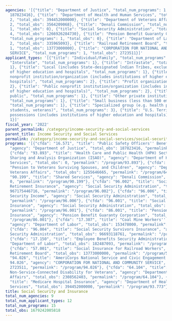```yaml
---
agencies: '[{"title": "Department of Justice", "total_num_programs": 1, "total_obs":
  187823416}, {"title": "Department of Health and Human Services", "total_num_programs":
  2, "total_obs": 394452000000}, {"title": "Department of Veterans Affairs", "total_num_programs":
  2, "total_obs": 3564209068}, {"title": "Denali Commission", "total_num_programs":
  1, "total_obs": 0}, {"title": "Social Security Administration", "total_num_programs":
  4, "total_obs": 1266926284730}, {"title": "Pension Benefit Guaranty Corporation",
  "total_num_programs": 1, "total_obs": 0}, {"title": "Department of Labor", "total_num_programs":
  2, "total_obs": 335965093}, {"title": "Railroad Retirement Board", "total_num_programs":
  1, "total_obs": 13773000000}, {"title": "CORPORATION FOR NATIONAL AND COMMUNITY
  SERVICE", "total_num_programs": 1, "total_obs": 2723511}]'
applicant_types: '[{"title": "Individual/Family", "total_num_programs": 11}, {"title":
  "Interstate", "total_num_programs": 1}, {"title": "Intrastate", "total_num_programs":
  1}, {"title": "Local (includes State-designated lndian Tribes, excludes institutions
  of higher education and hospitals", "total_num_programs": 1}, {"title": "Private
  nonprofit institution/organization (includes institutions of higher education and
  hospitals)", "total_num_programs": 2}, {"title": "Profit organization", "total_num_programs":
  2}, {"title": "Public nonprofit institution/organization (includes institutions
  of higher education and hospitals)", "total_num_programs": 2}, {"title": "Anyone/general
  public", "total_num_programs": 1}, {"title": "Other private institutions/organizations",
  "total_num_programs": 1}, {"title": "Small business (less than 500 employees)",
  "total_num_programs": 1}, {"title": "Specialized group (e.g. health professionals,
  students, veterans)", "total_num_programs": 3}, {"title": "U.S. Territories and
  possessions (includes institutions of higher education and hospitals)", "total_num_programs":
  1}]'
fiscal_year: '2022'
parent_permalink: /category/income-security-and-social-services
parent_title: Income Security and Social Services
permalink: /category/income-security-and-social-services/social-security-and-insurance
programs: '[{"cfda": "16.571", "title": "Public Safety Officers'' Benefits Program",
  "agency": "Department of Justice", "total_obs": 187823416, "permalink": "/program/16.571"},
  {"cfda": "93.893", "title": "Health Care and Public Health (HPH) Sector Information
  Sharing and Analysis Organization (ISAO)", "agency": "Department of Health and Human
  Services", "total_obs": 0, "permalink": "/program/93.893"}, {"cfda": "64.105", "title":
  "Pension to Veterans Surviving Spouses, and Children", "agency": "Department of
  Veterans Affairs", "total_obs": 1255646665, "permalink": "/program/64.105"}, {"cfda":
  "90.199", "title": "Shared Services", "agency": "Denali Commission", "total_obs":
  0, "permalink": "/program/90.199"}, {"cfda": "96.002", "title": "Social Security
  Retirement Insurance", "agency": "Social Security Administration", "total_obs":
  967175446716, "permalink": "/program/96.002"}, {"cfda": "96.006", "title": "Supplemental
  Security Income", "agency": "Social Security Administration", "total_obs": 60782125900,
  "permalink": "/program/96.006"}, {"cfda": "96.001", "title": "Social Security Disability
  Insurance", "agency": "Social Security Administration", "total_obs": 142275593353,
  "permalink": "/program/96.001"}, {"cfda": "86.001", "title": "Pension Plan Termination
  Insurance", "agency": "Pension Benefit Guaranty Corporation", "total_obs": 0, "permalink":
  "/program/86.001"}, {"cfda": "17.307", "title": "Coal Mine Workers'' Compensation",
  "agency": "Department of Labor", "total_obs": 153478000, "permalink": "/program/17.307"},
  {"cfda": "96.004", "title": "Social Security Survivors Insurance", "agency": "Social
  Security Administration", "total_obs": 96693118761, "permalink": "/program/96.004"},
  {"cfda": "17.150", "title": "Employee Benefits Security Administration", "agency":
  "Department of Labor", "total_obs": 182487093, "permalink": "/program/17.150"},
  {"cfda": "57.001", "title": "Social Insurance for Railroad Workers", "agency": "Railroad
  Retirement Board", "total_obs": 13773000000, "permalink": "/program/57.001"}, {"cfda":
  "94.026", "title": "AmeriCorps National Service and Civic Engagement Research Competition
  94.026", "agency": "CORPORATION FOR NATIONAL AND COMMUNITY SERVICE", "total_obs":
  2723511, "permalink": "/program/94.026"}, {"cfda": "64.104", "title": "Pension for
  Non-Service-Connected Disability for Veterans", "agency": "Department of Veterans
  Affairs", "total_obs": 2308562403, "permalink": "/program/64.104"}, {"cfda": "93.773",
  "title": "Medicare Hospital Insurance", "agency": "Department of Health and Human
  Services", "total_obs": 394452000000, "permalink": "/program/93.773"}]'
title: Social Security and Insurance
total_num_agencies: 9
total_num_applicant_types: 12
total_num_programs: 15
total_obs: 1679242005818
---
```

